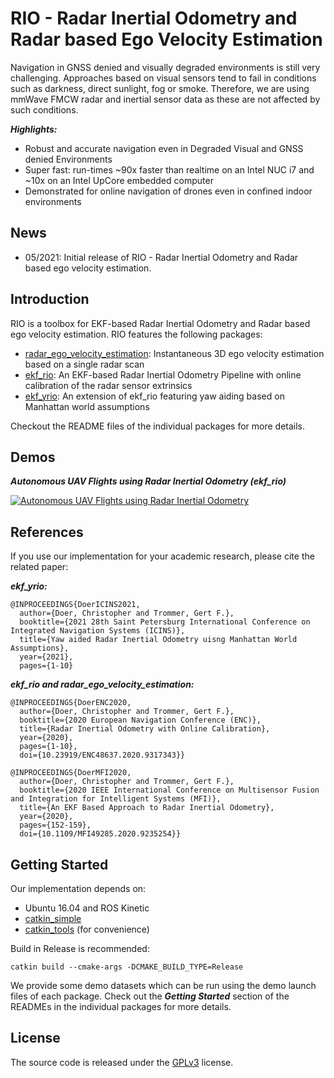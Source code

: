 # RIO - Radar Inertial Odometry and Radar based Ego Velocity Estimation
Navigation in GNSS denied and visually degraded environments is still very challenging. 
Approaches based on visual sensors tend to fail in conditions such as darkness, direct sunlight, fog or smoke.
Therefore, we are using mmWave FMCW radar and inertial sensor data as these are not affected by such conditions.

***Highlights:***
- Robust and accurate navigation even in Degraded Visual and GNSS denied Environments
- Super fast: run-times ~90x faster than realtime on an Intel NUC i7 and ~10x on an Intel UpCore embedded computer
- Demonstrated for online navigation of drones even in confined indoor environments

## News
- 05/2021: Initial release of RIO - Radar Inertial Odometry and Radar based ego velocity estimation.

## Introduction
RIO is a toolbox for EKF-based Radar Inertial Odometry and Radar based ego velocity estimation.
RIO features the following packages:
- [radar_ego_velocity_estimation](radar_ego_velocity_estimation): Instantaneous 3D ego velocity estimation based on a single radar scan
- [ekf_rio](ekf_rio): An EKF-based Radar Inertial Odometry Pipeline with online calibration of the radar sensor extrinsics
- [ekf_yrio](ekf_yrio): An extension of ekf_rio featuring yaw aiding based on Manhattan world assumptions 

Checkout the README files of the individual packages for more details.

## Demos
***Autonomous UAV Flights using Radar Inertial Odometry (ekf_rio)***

[![Autonomous UAV Flights using Radar Inertial Odometry](http://img.youtube.com/vi/8DofG1iXHAE/0.jpg)](http://www.youtube.com/watch?v=8DofG1iXHAE "Autonomous UAV Flights using Radar Inertial Odometry")

## References

If you use our implementation for your academic research, please cite the related paper:

***ekf_yrio:***
~~~[bibtex]
@INPROCEEDINGS{DoerICINS2021,
  author={Doer, Christopher and Trommer, Gert F.},
  booktitle={2021 28th Saint Petersburg International Conference on Integrated Navigation Systems (ICINS)}, 
  title={Yaw aided Radar Inertial Odometry uisng Manhattan World Assumptions}, 
  year={2021},
  pages={1-10}
~~~

***ekf_rio and radar_ego_velocity_estimation:***
~~~[bibtex]
@INPROCEEDINGS{DoerENC2020,
  author={Doer, Christopher and Trommer, Gert F.},
  booktitle={2020 European Navigation Conference (ENC)}, 
  title={Radar Inertial Odometry with Online Calibration}, 
  year={2020},
  pages={1-10},
  doi={10.23919/ENC48637.2020.9317343}}
~~~
~~~[bibtex]
@INPROCEEDINGS{DoerMFI2020,
  author={Doer, Christopher and Trommer, Gert F.},
  booktitle={2020 IEEE International Conference on Multisensor Fusion and Integration for Intelligent Systems (MFI)}, 
  title={An EKF Based Approach to Radar Inertial Odometry}, 
  year={2020},
  pages={152-159},
  doi={10.1109/MFI49285.2020.9235254}}
~~~


## Getting Started
Our implementation depends on:
- Ubuntu 16.04 and ROS Kinetic
- [catkin_simple](https://github.com/catkin/catkin_simple.git)  
- [catkin_tools](https://catkin-tools.readthedocs.io/en/latest/) (for convenience)

Build in Release is recommended:
~~~[shell]
catkin build --cmake-args -DCMAKE_BUILD_TYPE=Release
~~~

We provide some demo datasets which can be run using the demo launch files of each package. 
Check out the ***Getting Started*** section of the READMEs in the individual packages for more details. 


## License
The source code is released under the [GPLv3](http://www.gnu.org/licenses/) license.
